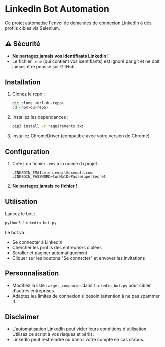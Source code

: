 # LinkedIn Bot Automation

Ce projet automatise l'envoi de demandes de connexion LinkedIn à des profils ciblés via Selenium.

## ⚠️ Sécurité
- **Ne partagez jamais vos identifiants LinkedIn !**
- Le fichier `.env` (qui contient vos identifiants) est ignoré par git et ne doit jamais être poussé sur GitHub.

## Installation
1. Clonez le repo :
   ```bash
   git clone <url-du-repo>
   cd <nom-du-repo>
   ```
2. Installez les dépendances :
   ```bash
   pip3 install -r requirements.txt
   ```
3. Installez ChromeDriver (compatible avec votre version de Chrome).

## Configuration
1. Créez un fichier `.env` à la racine du projet :
   ```env
   LINKEDIN_EMAIL=ton.email@exemple.com
   LINKEDIN_PASSWORD=tonMotDePasseSuperSecret
   ```
2. **Ne partagez jamais ce fichier !**

## Utilisation
Lancez le bot :
```bash
python3 linkedin_bot.py
```

Le bot va :
- Se connecter à LinkedIn
- Chercher les profils des entreprises ciblées
- Scroller et paginer automatiquement
- Cliquer sur les boutons "Se connecter" et envoyer les invitations

## Personnalisation
- Modifiez la liste `target_companies` dans `linkedin_bot.py` pour cibler d'autres entreprises.
- Adaptez les limites de connexion si besoin (attention à ne pas spammer !).

## Disclaimer
- L'automatisation LinkedIn peut violer leurs conditions d'utilisation. Utilisez ce script à vos risques et périls.
- LinkedIn peut restreindre ou bannir votre compte en cas d'abus. 